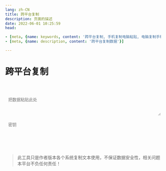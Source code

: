 ```yaml
---
lang: zh-CN   
title: 跨平台复制  
description: 页面的描述  
date: 2022-06-01 10:25:59  
head:

- [meta, {name: keywords, content: '跨平台复制, 手机复制电脑粘贴, 电脑复制手机粘贴'}]
- [meta, {name: description, content: '跨平台复制数据'}]

---
```


# 跨平台复制

<br>
<br>
<label style="display: flex;">
   <textarea class="transfer-textarea" placeholder="把数据粘贴此处" ref="value" v-model="value"></textarea>
</label>
<br>
<label style="display: flex;">
    <input type="password" v-model="key" class="transfer-input" placeholder="密钥"/>
</label>
<br><br>
<label>
    <M-Button @click="push()" class="transfer-push" :isLoading="pushBtnLoading" text="提交" type="primary"></M-Button>
    &nbsp;&nbsp; 
    <M-Button @click="pull()" class="transfer-pull" :isLoading="pullBtnLoading" text="获取"></M-Button>
</label>
<span class="copy" @click="copy()"></span>
<br><br>  

> 此工具只是作者版本各个系统复制文本使用，不保证数据安全性，相关问题本平台不负任何责任！



<script>

import Clipboard from "clipboard";

export default {
  name: 'Transfer',
  data(){
    return {
        value: "",
        key: "",
        data: "",
        pushBtnLoading: false,
        pullBtnLoading: false,
    }
  },
  methods: {
    push() {
        if (!this.value) {
            $warning("没有内容可提交！");
            return;
        }
        this.pushBtnLoading = true;
        $api.transferPush(this.value, this.key, () => {
           setTimeout(() => {
               this.pushBtnLoading = false;
               $success("提交成功！");
           }, 200);
        },() => {
            this.pushBtnLoading = false;
        })
    },
    async pull() {
       this.pullBtnLoading = true;
       await $api.transferPull(this.key, (data) => {
           this.data = data;
           setTimeout(() => {
               this.pullBtnLoading = false;
               if(!data || data === "None") {
                   $warning("暂无数据可复制！");
                   return;
               }
               $('.copy').click();
           }, 200);
       }, () => {
           this.pullBtnLoading = false; 
       });
    },
    copy(){
        let clipboard = new Clipboard('.copy', {
          text:  () => {
            return this.data;
          },
        });
        clipboard.on('success', function () {
          $success("复制成功！");
          clipboard.destroy();
        });
        clipboard.on('error', function () {
          $warning("不支持复制哦！");
          clipboard.destroy();
        });
    },
  },
  mounted() {
        this.$refs.value.focus()
  },
}
</script>

<style scoped>

.transfer-input{
    transition: background-color var(--t-color), border-color var(--t-color);
    border-radius: 5px;
    height: 26px;
    color: var(--c-text);
    border: 1px solid var(--c-border);
    outline: none;
    background-color: var(--c-bg);
    padding-left : 0.75em;
}
.transfer-textarea{
    /*overflow: hidden;*/
    overflow-wrap: break-word; 
    max-height: 400px;
    min-height: 72px;
    resize: vertical;
    width: 100%;
    max-width: 100%;
    border-radius: 5px;
    outline: none;
    background-color: var(--c-bg);
    transition: background-color var(--t-color),border-color var(--t-color);
    color: var(--c-text);
    padding: 0.75em;
    border: 1px solid var(--c-border);
}
</style>

<AdsbyGoogle slot="7889564278" layout="in-article"/>

<Comment></Comment>
